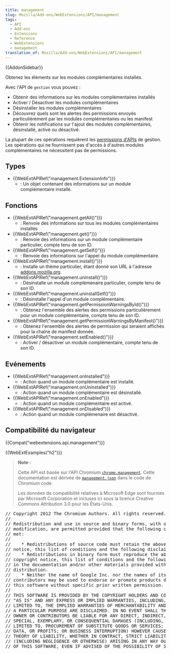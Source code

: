 ```yaml
---
title: management
slug: Mozilla/Add-ons/WebExtensions/API/management
tags:
  - API
  - Add-ons
  - Extensions
  - Reference
  - WebExtensions
  - management
translation_of: Mozilla/Add-ons/WebExtensions/API/management
---
```

{{AddonSidebar}}

Obtenez les éléments sur les modules complémentaires installés.

Avec l'API de `gestion` vous pouvez :

- Obtenir des informations sur les modules complémentaires installés
- Activer / Désactiver les modules complémentaires
- Désinstaller les modules complémentaires
- Découvrez quels sont les alertes des permissions envoyés particulièrement par les modules complémentaires ou les manifest
- Obtenir les notifications sur l'ajout des modules complémentaires, désinstallé, activé ou désactivé.

La plupart de ces opérations requièrent les [permissions d'APIs](/fr/Add-ons/WebExtensions/manifest.json/permissions) de gestion. Les opérations qui ne fournissent pas d'accès à d'autres modules complémentaires ne nécessitent pas de permissions.

## Types

- {{WebExtAPIRef("management.ExtensionInfo")}}
  - : Un objet contenant des informations sur un module complémentaire installé.

## Fonctions

- {{WebExtAPIRef("management.getAll()")}}
  - : Renvoie des informations sur tous les modules complémentaires installés
- {{WebExtAPIRef("management.get()")}}
  - : Renvoie des informations sur un module complémentaire particulier, compte tenu de son ID.
- {{WebExtAPIRef("management.getSelf()")}}
  - : Renvoie des informations sur l'appel du module complémentaire.
- {{WebExtAPIRef("management.install()")}}
  - : Installe un thème particulier, étant donné son URL à l'adresse  [addons.mozilla.org](https://addons.mozilla.org).
- {{WebExtAPIRef("management.uninstall()")}}
  - : Désinstalle un module complémenaire particulier, compte tenu de son ID.
- {{WebExtAPIRef("management.uninstallSelf()")}}
  - : Désinstalle l'appel d'un module complémentaire.
- {{WebExtAPIRef("management.getPermissionWarningsById()")}}
  - : Obtenez l'ensemble des alertes des permissions particulièrement pour un module complémentaire, compte tenu de son ID.
- {{WebExtAPIRef("management.getPermissionWarningsByManifest()")}}
  - : Obtenez l'ensemble des alertes de permission qui seraient affichés pour la chaîne de manifest donnée.
- {{WebExtAPIRef("management.setEnabled()")}}
  - : Activer / désactiver un module complémentaire, compte tenu de son ID.

## Evénements

- {{WebExtAPIRef("management.onInstalled")}}
  - : Action quand un module complémentaire est installé.
- {{WebExtAPIRef("management.onUninstalled")}}
  - : Action quand un module complémentaire est désinstallé.
- {{WebExtAPIRef("management.onEnabled")}}
  - : Action quand un module complémentaire est activé.
- {{WebExtAPIRef("management.onDisabled")}}
  - : Action quand un module complémenaire est désactivé.

## Compatibilité du navigateur

{{Compat("webextensions.api.management")}}

{{WebExtExamples("h2")}}

> **Note :**
>
> Cette API est basée sur l'API Chromium [`chrome.management`](https://developer.chrome.com/extensions/management). Cette documentation est dérivée de [`management.json`](https://chromium.googlesource.com/chromium/src/+/master/extensions/common/api/management.json) dans le code de Chromium code.
>
> Les données de compatibilité relatives à Microsoft Edge sont fournies par Microsoft Corporation et incluses ici sous la licence Creative Commons Attribution 3.0 pour les États-Unis.

<div class="hidden"><pre>// Copyright 2012 The Chromium Authors. All rights reserved.
//
// Redistribution and use in source and binary forms, with or without
// modification, are permitted provided that the following conditions are
// met:
//
//    * Redistributions of source code must retain the above copyright
// notice, this list of conditions and the following disclaimer.
//    * Redistributions in binary form must reproduce the above
// copyright notice, this list of conditions and the following disclaimer
// in the documentation and/or other materials provided with the
// distribution.
//    * Neither the name of Google Inc. nor the names of its
// contributors may be used to endorse or promote products derived from
// this software without specific prior written permission.
//
// THIS SOFTWARE IS PROVIDED BY THE COPYRIGHT HOLDERS AND CONTRIBUTORS
// "AS IS" AND ANY EXPRESS OR IMPLIED WARRANTIES, INCLUDING, BUT NOT
// LIMITED TO, THE IMPLIED WARRANTIES OF MERCHANTABILITY AND FITNESS FOR
// A PARTICULAR PURPOSE ARE DISCLAIMED. IN NO EVENT SHALL THE COPYRIGHT
// OWNER OR CONTRIBUTORS BE LIABLE FOR ANY DIRECT, INDIRECT, INCIDENTAL,
// SPECIAL, EXEMPLARY, OR CONSEQUENTIAL DAMAGES (INCLUDING, BUT NOT
// LIMITED TO, PROCUREMENT OF SUBSTITUTE GOODS OR SERVICES; LOSS OF USE,
// DATA, OR PROFITS; OR BUSINESS INTERRUPTION) HOWEVER CAUSED AND ON ANY
// THEORY OF LIABILITY, WHETHER IN CONTRACT, STRICT LIABILITY, OR TORT
// (INCLUDING NEGLIGENCE OR OTHERWISE) ARISING IN ANY WAY OUT OF THE USE
// OF THIS SOFTWARE, EVEN IF ADVISED OF THE POSSIBILITY OF SUCH DAMAGE.
</pre></div>
